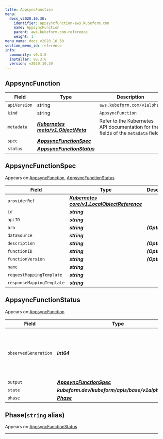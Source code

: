 ```yaml
---
title: AppsyncFunction
menu:
  docs_v2020.10.30:
    identifier: appsyncfunction-aws.kubeform.com
    name: AppsyncFunction
    parent: aws.kubeform.com-reference
    weight: 1
menu_name: docs_v2020.10.30
section_menu_id: reference
info:
  community: v0.3.0
  installer: v0.3.0
  version: v2020.10.30
---
```


## AppsyncFunction
| Field | Type | Description |
| ------ | ----- | ----------- |
| `apiVersion` | string | `aws.kubeform.com/v1alpha1` |
|    `kind` | string | `AppsyncFunction` |
| `metadata` | ***[Kubernetes meta/v1.ObjectMeta](https://v1-18.docs.kubernetes.io/docs/reference/generated/kubernetes-api/v1.18/#objectmeta-v1-meta)***|Refer to the Kubernetes API documentation for the fields of the `metadata` field.|
| `spec` | ***[AppsyncFunctionSpec](#appsyncfunctionspec)***||
| `status` | ***[AppsyncFunctionStatus](#appsyncfunctionstatus)***||
## AppsyncFunctionSpec

Appears on:[AppsyncFunction](#appsyncfunction), [AppsyncFunctionStatus](#appsyncfunctionstatus)

| Field | Type | Description |
| ------ | ----- | ----------- |
| `providerRef` | ***[Kubernetes core/v1.LocalObjectReference](https://v1-18.docs.kubernetes.io/docs/reference/generated/kubernetes-api/v1.18/#localobjectreference-v1-core)***||
| `id` | ***string***||
| `apiID` | ***string***||
| `arn` | ***string***| ***(Optional)*** |
| `dataSource` | ***string***||
| `description` | ***string***| ***(Optional)*** |
| `functionID` | ***string***| ***(Optional)*** |
| `functionVersion` | ***string***| ***(Optional)*** |
| `name` | ***string***||
| `requestMappingTemplate` | ***string***||
| `responseMappingTemplate` | ***string***||
## AppsyncFunctionStatus

Appears on:[AppsyncFunction](#appsyncfunction)

| Field | Type | Description |
| ------ | ----- | ----------- |
| `observedGeneration` | ***int64***| ***(Optional)*** Resource generation, which is updated on mutation by the API Server.|
| `output` | ***[AppsyncFunctionSpec](#appsyncfunctionspec)***| ***(Optional)*** |
| `state` | ***kubeform.dev/kubeform/apis/base/v1alpha1.State***| ***(Optional)*** |
| `phase` | ***[Phase](#phase)***| ***(Optional)*** |
## Phase(`string` alias)

Appears on:[AppsyncFunctionStatus](#appsyncfunctionstatus)

---
